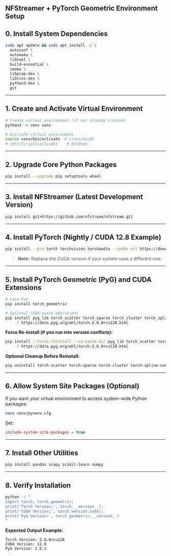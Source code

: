 ## NFStreamer + PyTorch Geometric Environment Setup

## 0. Install System Dependencies

```bash
sudo apt update && sudo apt install -y \
  autoconf \
  automake \
  libtool \
  build-essential \
  cmake \
  libpcap-dev \
  libtins-dev \
  python3-dev \
  git
```

---

## 1. Create and Activate Virtual Environment

```bash
# Create virtual environment (if not already created)
python3 -m venv venv

# Activate virtual environment
source venv/bin/activate  # Linux/macOS
# venv\Scripts\activate    # Windows
```

---

## 2. Upgrade Core Python Packages

```bash
pip install --upgrade pip setuptools wheel
```

---

## 3. Install NFStreamer (Latest Development Version)

```bash
pip install git+https://github.com/nfstream/nfstream.git
```

---

## 4. Install PyTorch (Nightly / CUDA 12.8 Example)

```bash
pip install --pre torch torchvision torchaudio --index-url https://download.pytorch.org/whl/nightly/cu128
```

> **Note:** Replace the CUDA version if your system uses a different one.

---

## 5. Install PyTorch Geometric (PyG) and CUDA Extensions

```bash
# Core PyG
pip install torch_geometric

# Optional CUDA-aware operations
pip install pyg_lib torch_scatter torch_sparse torch_cluster torch_spline_conv \
    -f https://data.pyg.org/whl/torch-2.8.0+cu128.html
```

**Force Re-Install (if you run into version conflicts):**

```bash
pip install --force-reinstall --no-cache-dir pyg_lib torch_scatter torch_sparse torch_cluster torch_spline_conv \
    -f https://data.pyg.org/whl/torch-2.8.0+cu128.html
```

**Optional Cleanup Before Reinstall:**

```bash
pip uninstall torch-scatter torch-sparse torch-cluster torch-spline-conv pyg-lib -y
```

---

## 6. Allow System Site Packages (Optional)

If you want your virtual environment to access system-wide Python packages:

```bash
nano venv/pyvenv.cfg
```

Set:

```cfg
include-system-site-packages = true
```

---

## 7. Install Other Utilities

```bash
pip install pandas scapy scikit-learn numpy
```

---

## 8. Verify Installation

```bash
python -c "
import torch, torch_geometric;
print('Torch Version:', torch.__version__);
print('CUDA Version:', torch.version.cuda);
print('PyG Version:', torch_geometric.__version__)
"
```

**Expected Output Example:**

```
Torch Version: 2.8.0+cu128
CUDA Version: 12.8
PyG Version: 2.6.1
```
